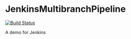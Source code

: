 # JenkinsMultibranchPipeline

[![Build Status](http://160.16.211.84:8010/job/JenkinsMultibranchPipeline/job/master/badge/icon)](http://160.16.211.84:8010/job/JenkinsMultibranchPipeline/job/master/)

A demo for Jenkins 
